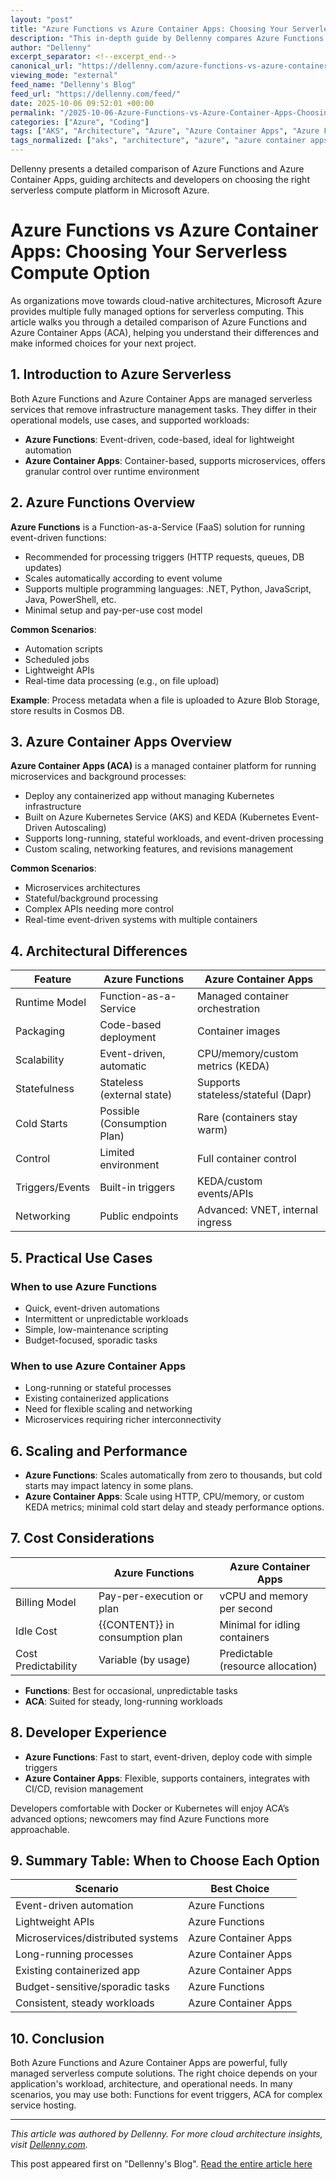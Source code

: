 ```yaml
---
layout: "post"
title: "Azure Functions vs Azure Container Apps: Choosing Your Serverless Compute Option"
description: "This in-depth guide by Dellenny compares Azure Functions and Azure Container Apps, outlining use cases, architectural differences, scaling models, costs, and developer experience. It helps architects and developers understand when to use each Azure serverless platform and how to select the right approach for cloud-native applications, automation, and microservices."
author: "Dellenny"
excerpt_separator: <!--excerpt_end-->
canonical_url: "https://dellenny.com/azure-functions-vs-azure-container-apps-choosing-your-serverless-compute/"
viewing_mode: "external"
feed_name: "Dellenny's Blog"
feed_url: "https://dellenny.com/feed/"
date: 2025-10-06 09:52:01 +00:00
permalink: "/2025-10-06-Azure-Functions-vs-Azure-Container-Apps-Choosing-Your-Serverless-Compute-Option.html"
categories: ["Azure", "Coding"]
tags: ["AKS", "Architecture", "Azure", "Azure Container Apps", "Azure Functions", "Cloud Architecture", "Coding", "Containers", "Cost Optimization", "Event Driven", "Function as A Service", "KEDA", "Kubernetes", "Microservices", "Posts", "Scaling", "Serverless Computing", "Solution Architecture", "Stateful Workloads"]
tags_normalized: ["aks", "architecture", "azure", "azure container apps", "azure functions", "cloud architecture", "coding", "containers", "cost optimization", "event driven", "function as a service", "keda", "kubernetes", "microservices", "posts", "scaling", "serverless computing", "solution architecture", "stateful workloads"]
---
```


Dellenny presents a detailed comparison of Azure Functions and Azure Container Apps, guiding architects and developers on choosing the right serverless compute platform in Microsoft Azure.<!--excerpt_end-->

# Azure Functions vs Azure Container Apps: Choosing Your Serverless Compute Option

As organizations move towards cloud-native architectures, Microsoft Azure provides multiple fully managed options for serverless computing. This article walks you through a detailed comparison of Azure Functions and Azure Container Apps (ACA), helping you understand their differences and make informed choices for your next project.

## 1. Introduction to Azure Serverless

Both Azure Functions and Azure Container Apps are managed serverless services that remove infrastructure management tasks. They differ in their operational models, use cases, and supported workloads:

- **Azure Functions**: Event-driven, code-based, ideal for lightweight automation
- **Azure Container Apps**: Container-based, supports microservices, offers granular control over runtime environment

## 2. Azure Functions Overview

**Azure Functions** is a Function-as-a-Service (FaaS) solution for running event-driven functions:

- Recommended for processing triggers (HTTP requests, queues, DB updates)
- Scales automatically according to event volume
- Supports multiple programming languages: .NET, Python, JavaScript, Java, PowerShell, etc.
- Minimal setup and pay-per-use cost model

**Common Scenarios**:

- Automation scripts
- Scheduled jobs
- Lightweight APIs
- Real-time data processing (e.g., on file upload)

**Example**: Process metadata when a file is uploaded to Azure Blob Storage, store results in Cosmos DB.

## 3. Azure Container Apps Overview

**Azure Container Apps (ACA)** is a managed container platform for running microservices and background processes:

- Deploy any containerized app without managing Kubernetes infrastructure
- Built on Azure Kubernetes Service (AKS) and KEDA (Kubernetes Event-Driven Autoscaling)
- Supports long-running, stateful workloads, and event-driven processing
- Custom scaling, networking features, and revisions management

**Common Scenarios**:

- Microservices architectures
- Stateful/background processing
- Complex APIs needing more control
- Real-time event-driven systems with multiple containers

## 4. Architectural Differences

| Feature            | Azure Functions            | Azure Container Apps         |
|--------------------|---------------------------|-----------------------------|
| Runtime Model      | Function-as-a-Service     | Managed container orchestration |
| Packaging          | Code-based deployment     | Container images             |
| Scalability        | Event-driven, automatic   | CPU/memory/custom metrics (KEDA) |
| Statefulness       | Stateless (external state)| Supports stateless/stateful (Dapr) |
| Cold Starts        | Possible (Consumption Plan)| Rare (containers stay warm)  |
| Control            | Limited environment       | Full container control       |
| Triggers/Events    | Built-in triggers         | KEDA/custom events/APIs      |
| Networking         | Public endpoints          | Advanced: VNET, internal ingress |

## 5. Practical Use Cases

### When to use **Azure Functions**

- Quick, event-driven automations
- Intermittent or unpredictable workloads
- Simple, low-maintenance scripting
- Budget-focused, sporadic tasks

### When to use **Azure Container Apps**

- Long-running or stateful processes
- Existing containerized applications
- Need for flexible scaling and networking
- Microservices requiring richer interconnectivity

## 6. Scaling and Performance

- **Azure Functions**: Scales automatically from zero to thousands, but cold starts may impact latency in some plans.
- **Azure Container Apps**: Scale using HTTP, CPU/memory, or custom KEDA metrics; minimal cold start delay and steady performance options.

## 7. Cost Considerations

|                   | Azure Functions          | Azure Container Apps        |
|-------------------|-------------------------|-----------------------------|
| Billing Model     | Pay-per-execution or plan| vCPU and memory per second  |
| Idle Cost         | {{CONTENT}} in consumption plan   | Minimal for idling containers|
| Cost Predictability| Variable (by usage)     | Predictable (resource allocation) |

- **Functions**: Best for occasional, unpredictable tasks
- **ACA**: Suited for steady, long-running workloads

## 8. Developer Experience

- **Azure Functions**: Fast to start, event-driven, deploy code with simple triggers
- **Azure Container Apps**: Flexible, supports containers, integrates with CI/CD, revision management

Developers comfortable with Docker or Kubernetes will enjoy ACA’s advanced options; newcomers may find Azure Functions more approachable.

## 9. Summary Table: When to Choose Each Option

| Scenario                          | Best Choice        |
|------------------------------------|--------------------|
| Event-driven automation            | Azure Functions    |
| Lightweight APIs                   | Azure Functions    |
| Microservices/distributed systems  | Azure Container Apps|
| Long-running processes             | Azure Container Apps|
| Existing containerized app         | Azure Container Apps|
| Budget-sensitive/sporadic tasks    | Azure Functions    |
| Consistent, steady workloads       | Azure Container Apps|

## 10. Conclusion

Both Azure Functions and Azure Container Apps are powerful, fully managed serverless compute solutions. The right choice depends on your application's workload, architecture, and operational needs. In many scenarios, you may use both: Functions for event triggers, ACA for complex service hosting.

---

*This article was authored by Dellenny. For more cloud architecture insights, visit [Dellenny.com](https://dellenny.com/azure-functions-vs-azure-container-apps-choosing-your-serverless-compute/).*

This post appeared first on "Dellenny's Blog". [Read the entire article here](https://dellenny.com/azure-functions-vs-azure-container-apps-choosing-your-serverless-compute/)
